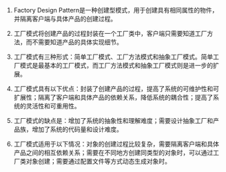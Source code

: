 

1. Factory Design Pattern是一种创建型模式，用于创建具有相同属性的物件，并隔离客户端与具体产品的创建过程。

2. 工厂模式将创建产品的过程封装在一个工厂类中，客户端只需要知道工厂方法，而不需要知道产品的具体实现细节。

3. 工厂模式有三种形式：简单工厂模式、工厂方法模式和抽象工厂模式。简单工厂模式是最基本的工厂模式，而工厂方法模式和抽象工厂模式则是进一步的扩展。

4. 工厂模式具有以下优点：封装了创建产品的过程，提高了系统的可维护性和可扩展性；隔离了客户端和具体产品的依赖关系，降低系统的耦合性；提高了系统的灵活性和可重用性。

5. 工厂模式的缺点是：增加了系统的抽象性和理解难度；需要设计抽象工厂和产品族，增加了系统的代码量和设计难度。

6. 工厂模式适用于以下情况：对象的创建过程比较复杂，需要隔离客户端和具体产品之间的相互依赖关系；需要在不同地方创建同类型的对象时，可以通过工厂类对象创建；需要通过配置文件等方式动态生成对象时。